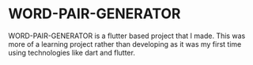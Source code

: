 # WORD-PAIR-GENERATOR
WORD-PAIR-GENERATOR is a flutter based project that I made. This was more of a learning project rather than developing as it was my first time using technologies like dart and flutter.
